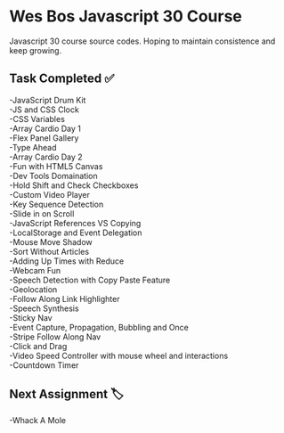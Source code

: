 # Wes Bos Javascript 30 Course
Javascript 30 course source codes. Hoping to maintain consistence and keep growing.

## Task Completed :white_check_mark:

-JavaScript Drum Kit\
-JS and CSS Clock\
-CSS Variables\
-Array Cardio Day 1\
-Flex Panel Gallery\
-Type Ahead\
-Array Cardio Day 2\
-Fun with HTML5 Canvas\
-Dev Tools Domaination\
-Hold Shift and Check Checkboxes\
-Custom Video Player\
-Key Sequence Detection\
-Slide in on Scroll\
-JavaScript References VS Copying\
-LocalStorage and Event Delegation\
-Mouse Move Shadow\
-Sort Without Articles\
-Adding Up Times with Reduce\
-Webcam Fun\
-Speech Detection with Copy Paste Feature\
-Geolocation\
-Follow Along Link Highlighter\
-Speech Synthesis\
-Sticky Nav\
-Event Capture, Propagation, Bubbling and Once\
-Stripe Follow Along Nav\
-Click and Drag\
-Video Speed Controller with mouse wheel and interactions\
-Countdown Timer
## Next Assignment :label:
-Whack A Mole